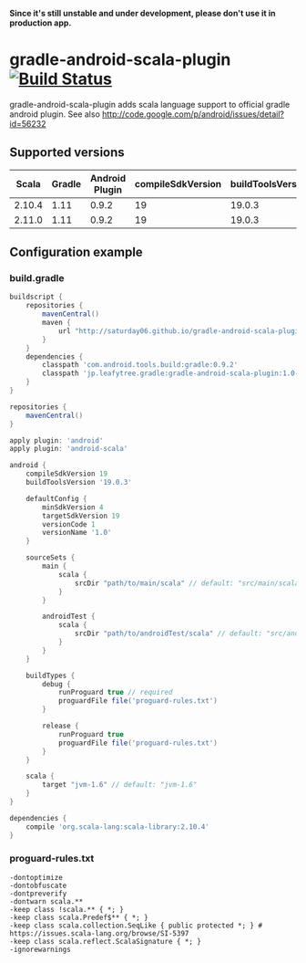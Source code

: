**Since it's still unstable and under development, please don't use it in production app.**

# gradle-android-scala-plugin [![Build Status](https://travis-ci.org/saturday06/gradle-android-scala-plugin.png?branch=master)](https://travis-ci.org/saturday06/gradle-android-scala-plugin)

gradle-android-scala-plugin adds scala language support to official gradle android plugin.
See also http://code.google.com/p/android/issues/detail?id=56232

## Supported versions

| Scala  | Gradle | Android Plugin | compileSdkVersion | buildToolsVersion |
| ------ | ------ | -------------- | ----------------- | ----------------- |
| 2.10.4 | 1.11   | 0.9.2          | 19                | 19.0.3            |
| 2.11.0 | 1.11   | 0.9.2          | 19                | 19.0.3            |

## Configuration example

### build.gradle

```Groovy
buildscript {
    repositories {
        mavenCentral()
        maven {
            url "http://saturday06.github.io/gradle-android-scala-plugin/repository/snapshot"
        }
    }
    dependencies {
        classpath 'com.android.tools.build:gradle:0.9.2'
        classpath 'jp.leafytree.gradle:gradle-android-scala-plugin:1.0-SNAPSHOT'
    }
}

repositories {
    mavenCentral()
}

apply plugin: 'android'
apply plugin: 'android-scala'

android {
    compileSdkVersion 19
    buildToolsVersion '19.0.3'

    defaultConfig {
        minSdkVersion 4
        targetSdkVersion 19
        versionCode 1
        versionName '1.0'
    }

    sourceSets {
        main {
            scala {
                srcDir "path/to/main/scala" // default: "src/main/scala"
            }
        }

        androidTest {
            scala {
                srcDir "path/to/androidTest/scala" // default: "src/androidTest/scala"
            }
        }
    }

    buildTypes {
        debug {
            runProguard true // required
            proguardFile file('proguard-rules.txt')
        }

        release {
            runProguard true
            proguardFile file('proguard-rules.txt')
        }
    }

    scala {
        target "jvm-1.6" // default: "jvm-1.6"
    }
}

dependencies {
    compile 'org.scala-lang:scala-library:2.10.4'
}
```

### proguard-rules.txt

```
-dontoptimize
-dontobfuscate
-dontpreverify
-dontwarn scala.**
-keep class !scala.** { *; }
-keep class scala.Predef$** { *; }
-keep class scala.collection.SeqLike { public protected *; } # https://issues.scala-lang.org/browse/SI-5397
-keep class scala.reflect.ScalaSignature { *; }
-ignorewarnings
```
